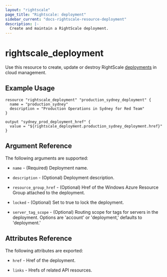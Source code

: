 ```yaml
---
layout: "rightscale"
page_title: "Rightscale: deployment"
sidebar_current: "docs-rightscale-resource-deployment"
description: |-
  Create and maintain a RightScale deployment.
---
```


# rightscale_deployment

Use this resource to create, update or destroy RightScale [deployments](http://docs.rightscale.com/cm/dashboard/manage/deployments/index.html) in cloud management.

## Example Usage

```hcl
resource "rightscale_deployment" "production_sydney_deployment" {
  name = "production_sydney"
  description = "Production Operations in Sydney for Red Team"
}

output "sydney_prod_deployment_href" {
  value = "${rightscale_deployment.production_sydney_deployment.href}"
}
```

## Argument Reference

The following arguments are supported:

* `name` - (Required) Deployment name.

* `description` - (Optional) Deployment description.

* `resource_group_href` - (Optional) Href of the Windows Azure Resource Group attached to the deployment.

* `locked` - (Optional) Set to true to lock the deployment.

* `server_tag_scope` - (Optional) Routing scope for tags for servers in the deployment.  Options are 'account' or 'deployment,' defaults to 'deployment.'

## Attributes Reference

The following attributes are exported:

* `href` - Href of the deployment.

* `links` - Hrefs of related API resources.